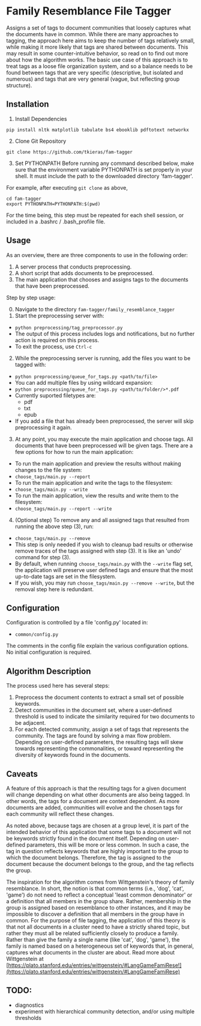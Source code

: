 # Family Resemblance File Tagger

Assigns a set of tags to document communities that loosely captures what the documents have in common. While there are many approaches to tagging, the approach here aims to keep the number of tags relatively small, while making it more likely that tags are shared between documents. This may result in some counter-intuitive behavior, so read on to find out more about how the algorithm works. The basic use case of this approach is to treat tags as a loose file organization system, and so a balance needs to be found between tags that are very specific (descriptive, but isolated and numerous) and tags that are very general (vague, but reflecting group structure).

## Installation


1. Install Dependencies

```
pip install nltk matplotlib tabulate bs4 ebooklib pdftotext networkx

```

2. Clone Git Repository
```
git clone https://github.com/tkieras/fam-tagger
```


3. Set PYTHONPATH
Before running any command described below, make sure that the environment variable PYTHONPATH is set properly in your shell. It must include the path to the downloaded directory 'fam-tagger'.


For example, after executing `git clone` as above,
```
cd fam-tagger
export PYTHONPATH=PYTHONPATH:$(pwd)
```

For the time being, this step must be repeated for each shell session, or included in a .bashrc / .bash_profile file.


## Usage

As an overview, there are three components to use in the following order:

1. A server process that conducts preprocessing.
2. A short script that adds documents to be preprocessed.
3. The main application that chooses and assigns tags to the documents that have been preprocessed.

Step by step usage:

0. Navigate to the directory `fam-tagger/family_resemblance_tagger`
1. Start the preprocessing server with:
  - `python preprocessing/tag_preprocessor.py`
  - The output of this process includes logs and notifications, but no further action is required on this process.
  - To exit the process, use `Ctrl-c`
2. While the preprocessing server is running, add the files you want to be tagged with:
  - `python preprocessing/queue_for_tags.py <path/to/file>`
  - You can add multiple files by using wildcard expansion:
  - `python preprocessing/queue_for_tags.py <path/to/folder/>*.pdf`
  - Currently suported filetypes are:
	- pdf
	- txt
	- epub
  - If you add a file that has already been preprocessed, the server will skip preprocessing it again.
3. At any point, you may execute the main application and choose tags. All documents that have been preprocessed will be given tags. There are a few options for how to run the main application:
  - To run the main application and preview the results without making changes to the file system:
  - `choose_tags/main.py --report`
  - To run the main application and write the tags to the filesystem:
  - `choose_tags/main.py --write`
  - To run the main application, view the results and write them to the filesystem:
  - `choose_tags/main.py --report --write`
4. (Optional step) To remove any and all assigned tags that resulted from running the above step (3), run:
  - `choose_tags/main.py --remove`
  - This step is only needed if you wish to cleanup bad results or otherwise remove traces of the tags assigned with step (3). It is like an 'undo' command for step (3). 
  - By default, when running `choose_tags/main.py` with the `--write` flag set, the application will preserve user defined tags and ensure that the most up-to-date tags are set in the filesystem.
  - If you wish, you may run `choose_tags/main.py --remove --write`, but the removal step here is redundant.

## Configuration

Configuration is controlled by a file 'config.py' located in:
  - `common/config.py`

The comments in the config file explain the various configuration options. No initial configuration is required.


## Algorithm Description

The process used here has several steps:

1. Preprocess the document contents to extract a small set of possible keywords.
2. Detect communities in the document set, where a user-defined threshold is used to indicate the similarity required for two documents to be adjacent.
3. For each detected community, assign a set of tags that represents the community. The tags are found by solving a max flow problem. Depending on user-defined parameters, the resulting tags will skew towards representing the commonalities, or toward representing the diversity of keywords found in the documents.

## Caveats

A feature of this approach is that the resulting tags for a given document will change depending on what other documents are also being tagged. In other words, the tags for a document are context dependent. As more documents are added, communities will evolve and the chosen tags for each community will reflect these changes.

As noted above, because tags are chosen at a group level, it is part of the intended behavior of this application that some tags to a document will not be keywords strictly found in the document itself. Depending on user-defined parameters, this will be more or less common. In such a case, the tag in question reflects keywords that are highly important to the group to which the document belongs. Therefore, the tag is assigned to the document because the document belongs to the group, and the tag reflects the group.

The inspiration for the algorithm comes from Wittgenstein's theory of family resemblance. In short, the notion is that common terms (i.e., 'dog', 'cat', 'game') do not need to reflect a conceptual 'least common denominator' or a definition that all members in the group share. Rather, membership in the group is assigned based on resemblance to other instances, and it may be impossible to discover a definition that all members in the group have in common. For the purpose of file tagging, the application of this theory is that not all documents in a cluster need to have a strictly shared topic, but rather they must all be related sufficiently closely to produce a family. Rather than give the family a single name (like 'cat', 'dog', 'game'), the family is named based on a heterogeneous set of keywords that, in general, captures what documents in the cluster are about. Read more about Wittgenstein at [https://plato.stanford.edu/entries/wittgenstein/#LangGameFamiRese!](https://plato.stanford.edu/entries/wittgenstein/#LangGameFamiRese)


## TODO:

- diagnostics
- experiment with hierarchical community detection, and/or using multiple thresholds